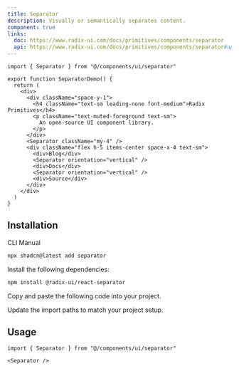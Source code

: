```yaml
---
title: Separator
description: Visually or semantically separates content.
component: true
links:
  doc: https://www.radix-ui.com/docs/primitives/components/separator
  api: https://www.radix-ui.com/docs/primitives/components/separator#api-reference
---
```


```tsx
import { Separator } from "@/components/ui/separator"

export function SeparatorDemo() {
  return (
    <div>
      <div className="space-y-1">
        <h4 className="text-sm leading-none font-medium">Radix Primitives</h4>
        <p className="text-muted-foreground text-sm">
          An open-source UI component library.
        </p>
      </div>
      <Separator className="my-4" />
      <div className="flex h-5 items-center space-x-4 text-sm">
        <div>Blog</div>
        <Separator orientation="vertical" />
        <div>Docs</div>
        <Separator orientation="vertical" />
        <div>Source</div>
      </div>
    </div>
  )
}

```

## Installation

<CodeTabs>

<TabsList>
  <TabsTrigger value="cli">CLI</TabsTrigger>
  <TabsTrigger value="manual">Manual</TabsTrigger>
</TabsList>
<TabsContent value="cli">

```bash
npx shadcn@latest add separator
```

</TabsContent>

<TabsContent value="manual">

<Steps>
<Step>Install the following dependencies:</Step>

```bash
npm install @radix-ui/react-separator
```

<Step>Copy and paste the following code into your project.</Step>

<ComponentSource name="separator" title="components/ui/separator.tsx" />

<Step>Update the import paths to match your project setup.</Step>

</Steps>

</TabsContent>

</CodeTabs>

## Usage

```tsx showLineNumbers
import { Separator } from "@/components/ui/separator"
```

```tsx showLineNumbers
<Separator />
```
